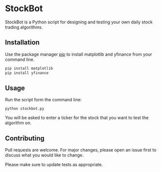 # StockBot

StockBot is a Python script for designing and testing your own daily stock trading algorithms.

## Installation

Use the package manager [pip](https://pip.pypa.io/en/stable/) to install matplotlib and yfinance from your command line.

```bash
pip install matplotlib
pip install yfinance
```

## Usage
Run the script form the command line:
```
python stockbot.py
```
You will be asked to enter a ticker for the stock that you want to test the algorithm on.

## Contributing
Pull requests are welcome. For major changes, please open an issue first to discuss what you would like to change.

Please make sure to update tests as appropriate.
